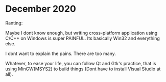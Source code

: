 # December 2020

Ranting:

Maybe I dont know enough, but writing cross-platform application using C/C++ on Windows is super PAINFUL. Its basically Win32 and everything else.

I dont want to explain the pains. There are too many.

Whatever, to ease your life, you can follow Qt and Gtk's practice, that is using MinGW(MSYS2) to build things (Dont have to install Visual Studio at all).
